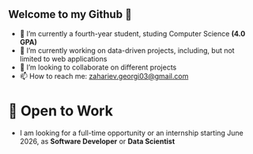## Welcome to my Github 👋

- 🌱 I’m currently a fourth-year student, studing Computer Science **(4.0 GPA)**
- 🔭 I’m currently working on data-driven projects, including, but not limited to web applications
- 👯 I’m looking to collaborate on different projects 
- 📫 How to reach me: zahariev.georgi03@gmail.com

# 💼 Open to Work
- I am looking for a full-time opportunity or an internship starting June 2026, as **Software Developer** or **Data Scientist**
